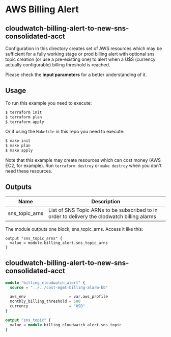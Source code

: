 # AWS Billing Alert
## cloudwatch-billing-alert-to-new-sns-consolidated-acct

Configuration in this directory creates set of AWS resources which may be sufficient for a fully working stage or prod
billing alert with optional sns topic creation (or use a pre-existing one) to alert when
a U$S (currency actually configurable) billing threshold is reached.

Please check the **input parameters** for a better understanding of it.

## Usage

To run this example you need to execute:

```bash
$ terraform init
$ terraform plan
$ terraform apply
```

Or if using the `Makefile` in this repo you need to execute:

```bash
$ make init
$ make plan
$ make apply
```

Note that this example may create resources which can cost money (AWS EC2, for example). Run `terraform destroy` or `make destroy`
when you don't need these resources.

## Outputs

| Name | Description |
|------|-------------|
| sns\_topic\_arns | List of SNS Topic ARNs to be subscribed to in order to delivery the clodwatch billing alarms |

The module outputs one block, sns_topic_arns. Access it like this:

```
output "sns_topic_arns" {
  value = module.billing_alert.sns_topic_arns
}
```

## cloudwatch-billing-alert-to-new-sns-consolidated-acct
```terraform
module "billing_cloudwatch_alert" {
  source = "../../cost-mgmt-billing-alarm-bb"

  aws_env                   = var.aws_profile
  monthly_billing_threshold = 500
  currency                  = "USD"
}

output "sns_topic" {
  value = module.billing_cloudwatch_alert.sns_topic
}
```
